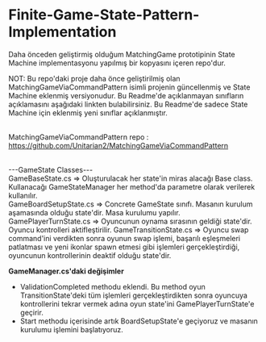 # Finite-Game-State-Pattern-Implementation
Daha önceden geliştirmiş olduğum MatchingGame prototipinin State Machine implementasyonu yapılmış bir kopyasını içeren repo'dur.<br>

NOT: Bu repo'daki proje daha önce geliştirilmiş olan MatchingGameViaCommandPattern isimli projenin güncellenmiş ve State Machine eklenmiş versiyonudur. Bu Readme'de açıklanmayan sınıfların açıklamasını aşağıdaki linkten bulabilirsiniz. Bu Readme'de sadece State Machine için eklenmiş yeni sınıflar açıklanmıştır. <br><br>

MatchingGameViaCommandPattern repo : https://github.com/Unitarian2/MatchingGameViaCommandPattern <br><br>

---GameState Classes---<br>
GameBaseState.cs => Oluşturulacak her state'in miras alacağı Base class. Kullanacağı GameStateManager her method'da parametre olarak verilerek kullanılır.<br>
GameBoardSetupState.cs => Concrete GameState sınıfı. Masanın kurulum aşamasında olduğu state'dir. Masa kurulumu yapılır.
GamePlayerTurnState.cs => Oyuncunun oynama sırasının geldiği state'dir. Oyuncu kontrolleri aktifleştirilir.
GameTransitionState.cs => Oyuncu swap command'ini verdikten sonra oyunun swap işlemi, başarılı eşleşmeleri patlatması ve yeni ikonlar spawn etmesi gibi işlemleri gerçekleştirdiği, oyuncunun kontrollerinin deaktif olduğu state'dir.

<b>GameManager.cs'daki değişimler</b><br>
- ValidationCompleted methodu eklendi. Bu method oyun TransitionState'deki tüm işlemleri gerçekleştirdikten sonra oyuncuya kontrollerini tekrar vermek adına oyun state'ini GamePlayerTurnState'e geçirir.
- Start methodu içerisinde artık BoardSetupState'e geçiyoruz ve masanın kurulumu işlemini başlatıyoruz.



